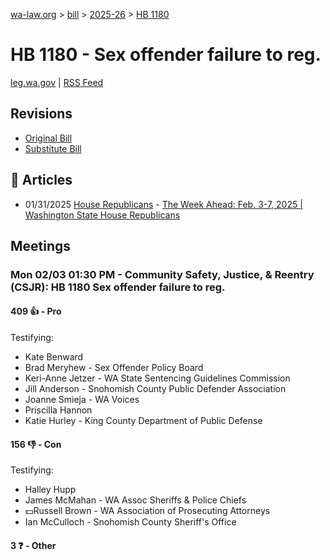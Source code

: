 [wa-law.org](/) > [bill](/bill/) > [2025-26](/bill/2025-26/) > [HB 1180](/bill/2025-26/hb/1180/)

# HB 1180 - Sex offender failure to reg.
[leg.wa.gov](https://app.leg.wa.gov/billsummary?BillNumber=1180&Year=2025&Initiative=false) | [RSS Feed](./rss.xml)

## Revisions
* [Original Bill](1/)
* [Substitute Bill](S/)

## 📰 Articles
* 01/31/2025 [House Republicans](/org/house_republicans/) - [The Week Ahead: Feb. 3-7, 2025 | Washington State House Republicans](https://houserepublicans.wa.gov/week/the-week-ahead-feb-3-7-2025/#:~:text=HB%201180)

## Meetings
### Mon 02/03 01:30 PM - Community Safety, Justice, & Reentry (CSJR): HB 1180 Sex offender failure to reg.
#### 409 👍 - Pro
Testifying:
* Kate Benward
* Brad Meryhew - Sex Offender Policy Board
* Keri-Anne Jetzer - WA State Sentencing Guidelines Commission
* Jill Anderson - Snohomish County Public Defender Association
* Joanne Smieja - WA Voices
* Priscilla Hannon
* Katie Hurley - King County Department of Public Defense

#### 156 👎 - Con
Testifying:
* Halley Hupp
* James McMahan - WA Assoc Sheriffs & Police Chiefs
* 💵Russell Brown - WA Association of Prosecuting Attorneys
* Ian McCulloch - Snohomish County Sheriff's Office

#### 3 ❓ - Other
